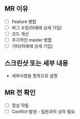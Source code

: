 ## MR 이유
- [ ] Feature 병합
- [ ] 버그 수정(아래에 상세 기입)
- [ ] 코드 개선
- [ ] 주기적인 master 병합
- [ ] 기타(아래에 상세 기입)

## 스크린샷 또는 세부 내용
- 세부사항을 항목으로 설명

## MR 전 확인
- [ ] 정상 작동
- [ ] Conflict 발생 - 팀원과의 상의 필요
